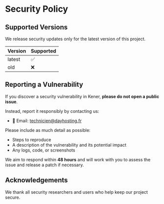 # Security Policy

## Supported Versions

We release security updates only for the latest version of this project.

| Version | Supported |
| ------- | --------- |
| latest  | ✅        |
| old     | ❌        |

## Reporting a Vulnerability

If you discover a security vulnerability in Kener, **please do not open a public issue**.

Instead, report it responsibly by contacting us:

- 📧 Email: technicien@dayhosting.fr 

Please include as much detail as possible:
- Steps to reproduce
- A description of the vulnerability and its potential impact
- Any logs, code, or screenshots

We aim to respond within **48 hours** and will work with you to assess the issue and release a patch if necessary.

## Acknowledgements

We thank all security researchers and users who help keep our project secure.
